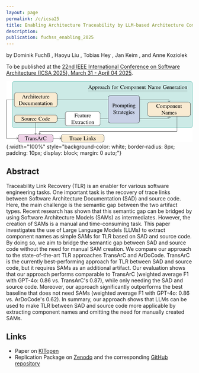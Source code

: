 ```yaml
---
layout: page
permalink: /c/icsa25
title: Enabling Architecture Traceability by LLM-based Architecture Component Name Extraction
description:
publication: fuchss_enabling_2025
---
```


by Dominik Fuchß <a href="https://orcid.org/0000-0001-6410-6769"><i class="fa-brands fa-orcid"></i></a>, Haoyu Liu <a href="https://orcid.org/0009-0002-7676-5010"><i class="fa-brands fa-orcid"></i></a>, Tobias Hey <a href="https://orcid.org/0000-0003-0381-1020"><i class="fa-brands fa-orcid"></i></a>, Jan Keim <a href="https://orcid.org/0000-0002-8899-7081"><i class="fa-brands fa-orcid"></i></a>, and Anne Koziolek <a href="https://orcid.org/0000-0002-1593-3394"><i class="fa-brands fa-orcid"></i></a>

To be published at the [22nd IEEE International Conference on Software Architecture (ICSA 2025), March 31 - April 04 2025](https://conf.researchr.org/home/icsa-2025/).

![Approach Overview](/assets/img/icsa25-approach.svg){:width="100%" style="background-color: white; border-radius: 8px; padding: 10px; display: block; margin: 0 auto;"}

## Abstract

Traceability Link Recovery (TLR) is an enabler for various software engineering tasks.
One important task is the recovery of trace links between Software Architecture Documentation (SAD) and source code.
Here, the main challenge is the semantic gap between the two artifact types.
Recent research has shown that this semantic gap can be bridged by using Software Architecture Models (SAMs) as intermediates.
However, the creation of SAMs is a manual and time-consuming task.
This paper investigates the use of Large Language Models (LLMs) to extract component names as simple SAMs for TLR based on SAD and source code.
By doing so, we aim to bridge the semantic gap between SAD and source code without the need for manual SAM creation.
We compare our approach to the state-of-the-art TLR approaches TransArC and ArDoCode.
TransArC is the currently best-performing approach for TLR between SAD and source code, but it requires SAMs as an additional artifact.
Our evaluation shows that our approach performs comparable to TransArC (weighted average F1 with GPT-4o: 0.86 vs. TransArC's 0.87), while only needing the SAD and source code.
Moreover, our approach significantly outperforms the best baseline that does not need SAMs (weighted average F1 with GPT-4o: 0.86 vs. ArDoCode's 0.62).
In summary, our approach shows that LLMs can be used to make TLR between SAD and source code more applicable by extracting component names and omitting the need for manually created SAMs.

## Links

- Paper on [KITopen](https://publikationen.bibliothek.kit.edu/1000177521)
- Replication Package on [Zenodo](https://doi.org/10.5281/zenodo.14506935) and the corresponding [GitHub repository](https://github.com/ArDoCo/ReplicationPackage-EnablingArchitectureTraceabilitybyLLM-basedArchitectureComponentNameExtraction)

